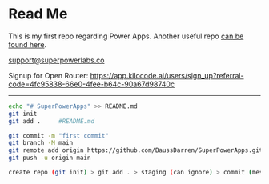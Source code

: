 # Read Me

This is my first repo regarding Power Apps. Another useful repo [can be found here](https://github.com/BaussDarren/my-power-apps-snippets).

support@superpowerlabs.co

Signup for Open Router: https://app.kilocode.ai/users/sign_up?referral-code=4fc95838-66e0-4fee-b64c-90a67d98740c

---

```bash
echo "# SuperPowerApps" >> README.md
git init
git add .     #README.md

git commit -m "first commit"
git branch -M main
git remote add origin https://github.com/BaussDarren/SuperPowerApps.git
git push -u origin main

create repo (git init) > git add . > staging (can ignore) > commit (message) (snapshot) > push
```
